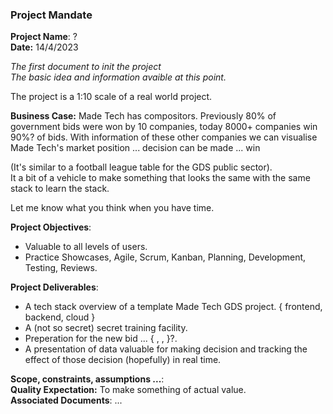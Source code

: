 ### Project Mandate

**Project Name**:    ?  <br>
**Date:**    14/4/2023 <br>


*The first document to init the project* <br>
*The basic idea and information avaible at this point.* <br>

The project is a 1:10 scale of a real world project. <br>

**Business Case:**    Made Tech has compositors. 
Previously 80% of government bids were won by 10 companies,
 today 8000+ companies win 90%? of bids. 
With information of these other companies we can visualise Made Tech's market position
 ... decision can be made ... win <br>

(It's similar to a football league table for the GDS public sector). <br>
It a bit of a vehicle to make something that looks the same with the same stack to learn the stack. <br>

Let me know what you think when you have time. <br>

**Project Objectives**:
+ Valuable to all levels of users.
+ Practice Showcases, Agile, Scrum, Kanban, Planning, Development, Testing, Reviews.

**Project Deliverables**:
+ A tech stack overview of a template Made Tech GDS project. { frontend, backend, cloud }
+ A (not so secret) secret training facility.
+ Preperation for the new bid ... { , , }?.
+ A presentation of data valuable for making decision and tracking the effect of those decision (hopefully) in real time.

**Scope, constraints, assumptions ...**: <br>
**Quality Expectation:** To make something of actual value. <br>
**Associated Documents**: ... <br>









